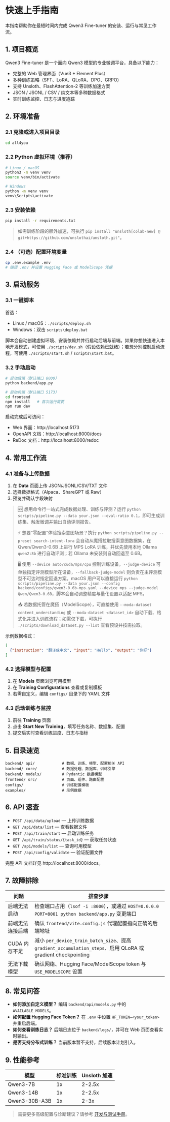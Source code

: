 # 快速上手指南

本指南帮助你在最短时间内完成 Qwen3 Fine-tuner 的安装、运行与常见工作流。

## 1. 项目概览

Qwen3 Fine-tuner 是一个面向 Qwen3 模型的专业微调平台，具备以下能力：

- 完整的 Web 管理界面（Vue3 + Element Plus）
- 多种训练策略（SFT、LoRA、QLoRA、DPO、GRPO）
- 支持 Unsloth、FlashAttention-2 等训练加速方案
- JSON / JSONL / CSV / 纯文本等多种数据格式
- 实时训练监控、日志与进度追踪

## 2. 环境准备

### 2.1 克隆或进入项目目录

```bash
cd all4you
```

### 2.2 Python 虚拟环境（推荐）

```bash
# Linux / macOS
python3 -m venv venv
source venv/bin/activate

# Windows
python -m venv venv
venv\Scripts\activate
```

### 2.3 安装依赖

```bash
pip install -r requirements.txt
```

> 如需训练阶段的额外加速，可执行 `pip install "unsloth[colab-new] @ git+https://github.com/unslothai/unsloth.git"`。

### 2.4 （可选）配置环境变量

```bash
cp .env.example .env
# 编辑 .env 并设置 Hugging Face 或 ModelScope 凭据
```

## 3. 启动服务

### 3.1 一键脚本

首选：

- Linux / macOS：`./scripts/deploy.sh`
- Windows：双击 `scripts\deploy.bat`

脚本会自动创建虚拟环境、安装依赖并并行启动后端与前端。如果你想快速进入本地开发模式，可使用 `./scripts/dev.sh`（假设依赖已就绪）；若想分别控制启动流程，可使用 `./scripts/start.sh` / `scripts\start.bat`。

### 3.2 手动启动

```bash
# 启动后端（默认端口 8000）
python backend/app.py

# 启动前端（默认端口 5173）
cd frontend
npm install   # 首次运行需要
npm run dev
```

启动完成后可访问：

- Web 界面：http://localhost:5173
- OpenAPI 文档：http://localhost:8000/docs
- ReDoc 文档：http://localhost:8000/redoc

## 4. 常用工作流

### 4.1 准备与上传数据

1. 在 **Data** 页面上传 JSON/JSONL/CSV/TXT 文件
2. 选择数据格式（Alpaca、ShareGPT 或 Raw）
3. 预览并确认字段映射

> 🆕 想用命令行一站式完成数据处理、训练与评测？运行 `python scripts/pipeline.py --data your.json --eval-ratio 0.1`，即可生成训练集、触发微调并输出自动评测报告。
>
> ⚡️ 想要“零配置”体验搜索意图场景？执行 `python scripts/pipeline.py --preset search-intent-lora` 会自动从魔搭拉取搜索意图数据集，在 Qwen/Qwen3-0.6B 上进行 MPS LoRA 训练，并优先使用本地 Ollama `qwen2:8b` 进行自动评测；若 Ollama 未安装则自动回退至 0.6B。
>
> 🖥️ 使用 `--device auto/cuda/mps/cpu` 控制训练设备，`--judge-device` 可单独指定评测模型所在设备，`--fallback-judge-model` 则负责在主评测模型不可达时指定回退方案。macOS 用户可以直接运行 `python scripts/pipeline.py --data your.json --config backend/configs/qwen3-0.6b-mps.yaml --device mps --judge-model Qwen/Qwen3-0.6B`，脚本会自动调整精度与量化设置以适配 MPS。
>
> 📥 若数据托管在魔搭（ModelScope），可直接使用 `--moda-dataset content_understanding` 或 `--moda-dataset <dataset_id>` 自动下载、格式化并进入训练流程；如需仅下载，可执行 `./scripts/download_dataset.py --list` 查看预设并按需拉取。

示例数据格式：

```json
[
  {"instruction": "翻译成中文", "input": "Hello", "output": "你好"}
]
```

### 4.2 选择模型与配置

1. 在 **Models** 页面浏览可用模型
2. 在 **Training Configurations** 查看或复制模板
3. 若需自定义，编辑 `configs/` 目录下的 YAML 文件

### 4.3 启动训练与监控

1. 前往 **Training** 页面
2. 点击 **Start New Training**，填写任务名称、数据集、配置
3. 提交后实时查看训练进度、日志与指标

## 5. 目录速览

```
backend/ api/            # 数据、训练、模型、配置相关 API
backend/ core/           # 数据处理、数据库、训练引擎
backend/ models/         # Pydantic 数据模型
frontend/ src/           # 页面、组件、路由配置
configs/                 # 训练配置模板
examples/                # 示例数据
```

## 6. API 速查

- `POST /api/data/upload` — 上传训练数据
- `GET /api/data/list` — 查看数据文件
- `POST /api/train/start` — 启动训练任务
- `GET /api/train/status/{task_id}` — 获取任务状态
- `GET /api/models/list` — 查询可用模型
- `POST /api/config/validate` — 验证配置文件

完整 API 文档详见 http://localhost:8000/docs。

## 7. 故障排除

| 问题 | 排查步骤 |
| --- | --- |
| 后端无法启动 | 检查端口占用（`lsof -i :8000`），或通过 `HOST=0.0.0.0 PORT=8001 python backend/app.py` 变更端口 |
| 前端无法连接后端 | 确认 `frontend/vite.config.js` 代理配置指向正确的后端地址 |
| CUDA 内存不足 | 减小 `per_device_train_batch_size`、提高 `gradient_accumulation_steps`、启用 QLoRA 或 gradient checkpointing |
| 无法下载模型 | 确认网络、Hugging Face/ModelScope token 与 `USE_MODELSCOPE` 设置 |

## 8. 常见问答

- **如何添加自定义模型？** 编辑 `backend/api/models.py` 中的 `AVAILABLE_MODELS`。
- **如何配置 Hugging Face Token？** 在 `.env` 中设置 `HF_TOKEN=<your_token>` 并重启后端。
- **如何查看训练日志？** 后端日志位于 `backend/logs/`，并可在 Web 页面查看实时输出。
- **是否支持分布式训练？** 当前版本暂不支持，后续版本计划引入。

## 9. 性能参考

| 模型 | 标准训练 | Unsloth 加速 |
| --- | --- | --- |
| Qwen3-7B | 1x | 2-2.5x |
| Qwen3-14B | 1x | 2-2.5x |
| Qwen3-30B-A3B | 1x | 2-3x |

> 需要更多高级配置与诊断建议？请参考 [开发与测试手册](development.md)。
